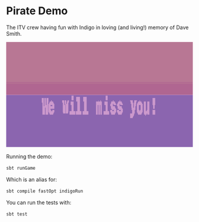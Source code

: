 # Pirate Demo

The ITV crew having fun with Indigo in loving (and living!) memory of Dave Smith.

![image description](assets/bye.png)


Running the demo:

```scala
sbt runGame
```

Which is an alias for:

```scala
sbt compile fastOpt indigoRun
```

You can run the tests with:

```scala
sbt test
```
